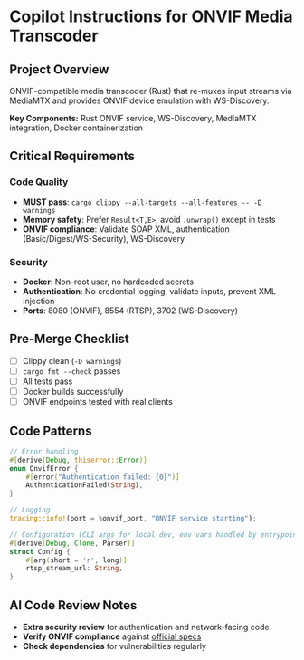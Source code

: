 # Copilot Instructions for ONVIF Media Transcoder

## Project Overview

ONVIF-compatible media transcoder (Rust) that re-muxes input streams via MediaMTX and provides ONVIF device 
emulation with WS-Discovery.

**Key Components:** Rust ONVIF service, WS-Discovery, MediaMTX integration, Docker containerization

## Critical Requirements

### Code Quality

- **MUST pass**: `cargo clippy --all-targets --all-features -- -D warnings`
- **Memory safety**: Prefer `Result<T,E>`, avoid `.unwrap()` except in tests
- **ONVIF compliance**: Validate SOAP XML, authentication (Basic/Digest/WS-Security), WS-Discovery

### Security

- **Docker**: Non-root user, no hardcoded secrets
- **Authentication**: No credential logging, validate inputs, prevent XML injection
- **Ports**: 8080 (ONVIF), 8554 (RTSP), 3702 (WS-Discovery)

## Pre-Merge Checklist

- [ ] Clippy clean (`-D warnings`)
- [ ] `cargo fmt --check` passes
- [ ] All tests pass
- [ ] Docker builds successfully
- [ ] ONVIF endpoints tested with real clients

## Code Patterns

```rust
// Error handling
#[derive(Debug, thiserror::Error)]
enum OnvifError {
    #[error("Authentication failed: {0}")]
    AuthenticationFailed(String),
}

// Logging
tracing::info!(port = %onvif_port, "ONVIF service starting");

// Configuration (CLI args for local dev, env vars handled by entrypoint.sh)
#[derive(Debug, Clone, Parser)]
struct Config {
    #[arg(short = 'r', long)]
    rtsp_stream_url: String,
}
```

## AI Code Review Notes

- **Extra security review** for authentication and network-facing code
- **Verify ONVIF compliance** against [official specs](https://www.onvif.org/specs/)
- **Check dependencies** for vulnerabilities regularly
